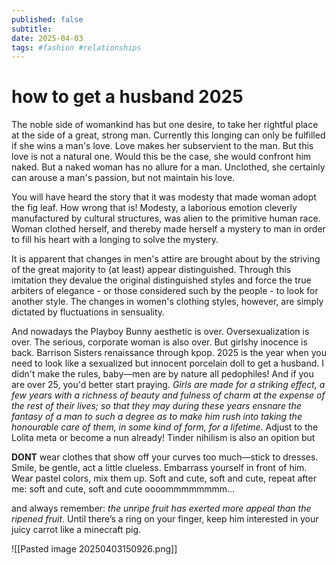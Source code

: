 ```yaml
---
published: false
subtitle: 
date: 2025-04-03
tags: #fashion #relationships
---
```


# how to get a husband 2025

The noble side of womankind has but one desire, to take her rightful place at the side of a great, strong man. Currently this longing can only be fulfilled if she wins a man's love. Love makes her subservient to the man. But this love is not a natural one. Would this be the case, she would confront him naked. But a naked woman has no allure for a man. Unclothed, she certainly can arouse a man's passion, but not maintain his love. 

You will have heard the story that it was modesty that made woman adopt the fig leaf. How wrong that is! Modesty, a laborious emotion cleverly manufactured by cultural structures, was alien to the primitive human race. Woman clothed herself, and thereby made herself a mystery to man in order to fill his heart with a longing to solve the mystery.

It is apparent that changes in men's attire are brought about by the striving of the great majority to (at least) appear distinguished. Through this imitation they devalue the original distinguished styles and force the true arbiters of elegance - or those considered such by the people - to look for another style. The changes in women's clothing styles, however, are simply dictated by fluctuations in sensuality.

And nowadays the Playboy Bunny aesthetic is over. Oversexualization is over. The serious, corporate woman is also over. But girlshy inocence is back. Barrison Sisters renaissance through kpop. 2025 is the year when you need to look like a sexualized but innocent porcelain doll to get a husband. I didn't make the rules, baby—men are by nature all pedophiles! And if you are over 25, you'd better start praying. *Girls are made for a striking effect, a few years with a richness of beauty and fulness of charm at the expense of the rest of their lives; so that they may during these years ensnare the fantasy of a man to such a degree as to make him rush into taking the honourable care of them, in some kind of form, for a lifetime*. Adjust to the Lolita meta or become a nun already! Tinder nihilism is also an opition but

**DONT** wear clothes that show off your curves too much—stick to dresses. Smile, be gentle, act a little clueless. Embarrass yourself in front of him. Wear pastel colors, mix them up. Soft and cute, soft and cute, repeat after me: soft and cute, soft and cute oooommmmmmmm…

and always remember: *the unripe fruit has exerted more appeal than the ripened fruit*. Until there’s a ring on your finger, keep him interested in your juicy carrot like a minecraft pig.

![[Pasted image 20250403150926.png]]

